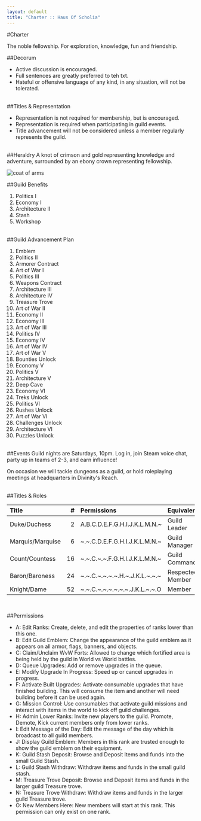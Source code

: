 ```yaml
---
layout: default
title: "Charter :: Haus Of Scholia"
---
```


#Charter

The noble fellowship. For exploration, knowledge, fun and friendship.

##Decorum
* Active discussion is encouraged.
* Full sentences are greatly preferred to teh txt.
* Hateful or offensive language of any kind, in any situation, will not be tolerated.
<br/><br/>

##Titles & Representation
* Representation is not required for membership, but is encouraged.
* Representation is required when participating in guild events.
* Title advancement will not be considered unless a member regularly represents the guild.
<br/><br/>

##Heraldry
A knot of crimson and gold representing knowledge and adventure, surrounded by an ebony crown representing fellowship.

![coat of arms](http://f.cl.ly/items/3k083y411B0U1g0A2I1c/Screen%20Shot%202013-09-23%20at%2011.35.25.png)

##Guild Benefits
1. Politics I
1. Economy I
1. Architecture II
1. Stash
1. Workshop
<br /><br />

##Guild Advancement Plan
1. Emblem
1. Politics II
1. Armorer Contract
1. Art of War I
1. Politics III
1. Weapons Contract
1. Architecture III
1. Architecture IV
1. Treasure Trove
1. Art of War II
1. Economy II
1. Economy III
1. Art of War III
1. Politics IV
1. Economy IV
1. Art of War IV
1. Art of War V
1. Bounties Unlock
1. Economy V
1. Politics V
1. Architecture V
1. Deep Cave
1. Economy VI
1. Treks Unlock
1. Politics VI
1. Rushes Unlock
1. Art of War VI
1. Challenges Unlock
1. Architecture VI
1. Puzzles Unlock
<br/><br/>

##Events
Guild nights are Saturdays, 10pm. Log in, join Steam voice chat, party up in teams of 2-3, and earn influence!

On occasion we will tackle dungeons as a guild, or hold roleplaying meetings at headquarters in Divinity's Reach.
<br /><br />

##Titles & Roles

| Title                 | #     | Permissions                      | Equivalent
|:---                   |   ---:|:---                              |:---
| Duke/Duchess          | 2     | A.B.C.D.E.F.G.H.I.J.K.L.M.N.~    | Guild Leader
| Marquis/Marquise      | 6     | ~.~.C.D.E.F.G.H.I.J.K.L.M.N.~    | Guild Manager
| Count/Countess        | 16    | ~.~.C.~.~.F.G.H.I.J.K.L.M.N.~    | Guild Commander
| Baron/Baroness        | 24    | ~.~.C.~.~.~.~.H.~.J.K.L.~.~.~    | Respected Member
| Knight/Dame           | 52    | ~.~.C.~.~.~.~.~.~.J.K.L.~.~.O    | Member
<br/>

##Permissions
- A: Edit Ranks: Create, delete, and edit the properties of ranks lower than this one.
- B: Edit Guild Emblem: Change the appearance of the guild emblem as it appears on all armor, flags, banners, and objects.
- C: Claim/Unclaim WvW Forts: Allowed to change which fortified area is being held by the guild in World vs World battles.
- D: Queue Upgrades: Add or remove upgrades in the queue.
- E: Modify Upgrade In Progress: Speed up or cancel upgrades in progress.
- F: Activate Built Upgrades: Activate consumable upgrades that have finished building. This will consume the item and another will need building before it can be used again.
- G: Mission Control: Use consumables that activate guild missions and interact with items in the world to kick off guild challenges.
- H: Admin Lower Ranks: Invite new players to the guild. Promote, Demote, Kick current members only from lower ranks.
- I: Edit Message of the Day: Edit the message of the day which is broadcast to all guild members.
- J: Display Guild Emblem: Members in this rank are trusted enough to show the guild emblem on their equipment.
- K: Guild Stash Deposit: Browse and Deposit Items and funds into the small Guild Stash.
- L: Guild Stash Withdraw: Withdraw items and funds in the small guild stash.
- M: Treasure Trove Deposit: Browse and Deposit items and funds in the larger guild Treasure trove.
- N: Treasure Trove Withdraw: Withdraw items and funds in the larger guild Treasure trove.
- O: New Members Here: New members will start at this rank. This permission can only exist on one rank.
